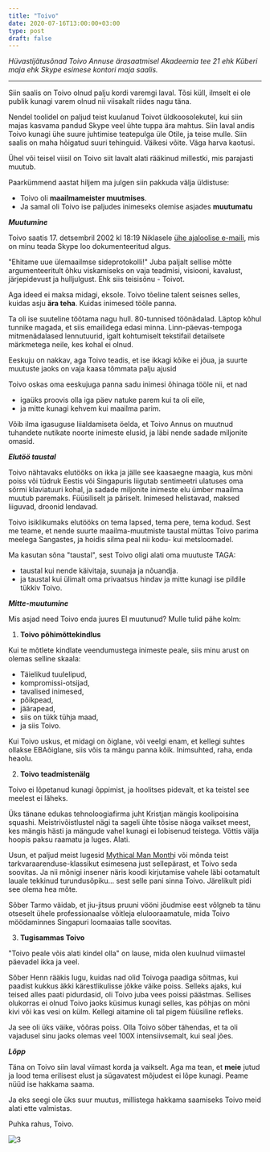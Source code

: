 ```yaml
---
title: "Toivo"
date: 2020-07-16T13:00:00+03:00
type: post
draft: false
---
```


*Hüvastijätusõnad Toivo Annuse ärasaatmisel Akadeemia tee 21 ehk Küberi maja ehk Skype esimese kontori maja saalis.*

---

Siin saalis on Toivo olnud palju kordi varemgi laval. Tõsi küll, ilmselt ei ole publik kunagi varem olnud nii viisakalt riides nagu täna.

Nendel toolidel on paljud teist kuulanud Toivot üldkoosolekutel, kui siin majas kasvama pandud Skype veel ühte tuppa ära mahtus. Siin laval andis Toivo kunagi ühe suure juhtimise teatepulga üle Otile, ja teise mulle. Siin saalis on maha hõigatud suuri tehinguid. Väikesi võite. Väga harva kaotusi.

Ühel või teisel viisil on Toivo siit lavalt alati rääkinud millestki, mis parajasti muutub.

Paarkümmend aastat hiljem ma julgen siin pakkuda välja üldistuse:
 - Toivo oli **maailmameister muutmises**.
 - Ja samal oli Toivo ise paljudes inimeseks olemise asjades **muutumatu**

***Muutumine***

Toivo saatis 17. detsembril 2002 kl 18:19 Niklasele [ühe ajaloolise e-maili][2], mis on minu teada Skype loo dokumenteeritud algus.

"Ehitame uue ülemaailmse sideprotokolli!" Juba paljalt sellise mõtte argumenteeritult õhku viskamiseks on vaja teadmisi, visiooni, kavalust, järjepidevust ja hulljulgust. Ehk siis teisisõnu - Toivot.

Aga ideed ei maksa midagi, eksole. Toivo tõeline talent seisnes selles, kuidas asju **ära teha**. Kuidas inimesed tööle panna.

Ta oli ise suuteline töötama nagu hull. 80-tunnised töönädalad. Läptop kõhul tunnike magada, et siis emailidega edasi minna. Linn-päevas-tempoga mitmenädalased lennutuurid, igalt kohtumiselt tekstifail detailsete märkmetega neile, kes kohal ei olnud.

Eeskuju on nakkav, aga Toivo teadis, et ise ikkagi kõike ei jõua, ja suurte muutuste jaoks on vaja kaasa tõmmata palju ajusid

Toivo oskas oma eeskujuga panna sadu inimesi õhinaga tööle nii, et nad
 - igaüks proovis olla iga päev natuke parem kui ta oli eile,
 - ja mitte kunagi kehvem kui maailma parim.

Võib ilma igasuguse liialdamiseta öelda, et Toivo Annus on muutnud tuhandete nutikate noorte inimeste elusid, ja läbi nende sadade miljonite omasid.

***Elutöö taustal***

Toivo nähtavaks elutööks on ikka ja jälle see kaasaegne maagia, kus mõni poiss või tüdruk Eestis või Singapuris liigutab sentimeetri ulatuses oma sõrmi klaviatuuri kohal, ja sadade miljonite inimeste elu ümber maailma muutub paremaks. Füüsiliselt ja päriselt. Inimesed helistavad, maksed liiguvad, droonid lendavad.

Toivo isiklikumaks elutööks on tema lapsed, tema pere, tema kodud. Sest me teame, et nende suurte maailma-muutmiste taustal müttas Toivo parima meelega Sangastes, ja hoidis silma peal nii kodu- kui metsloomadel.

Ma kasutan sõna "taustal", sest Toivo oligi alati oma muutuste TAGA:
 - taustal kui nende käivitaja, suunaja ja nõuandja.
 - ja taustal kui ülimalt oma privaatsus hindav ja mitte kunagi ise pildile tükkiv Toivo.

***Mitte-muutumine***

Mis asjad need Toivo enda juures EI muutunud? Mulle tulid pähe kolm:

1. **Toivo põhimõttekindlus** 

Kui te mõtlete kindlate veendumustega inimeste peale, siis minu arust on olemas selline skaala:
- Täielikud tuulelipud,
- kompromissi-otsijad,
- tavalised inimesed,
- põikpead,
- jäärapead,
- siis on tükk tühja maad,
- ja siis Toivo.
            
Kui Toivo uskus, et midagi on õiglane, või veelgi enam, et kellegi suhtes ollakse EBAõiglane, siis võis ta mängu panna kõik. Inimsuhted, raha, enda heaolu.

2. **Toivo teadmistenälg**
  
Toivo ei lõpetanud kunagi õppimist, ja hoolitses pidevalt, et ka teistel see meelest ei läheks.

Üks tänane edukas tehnoloogiafirma juht Kristjan mängis koolipoisina squashi. Meistrivõistlustel nägi ta sageli ühte tõsise näoga vaikset meest, kes mängis hästi ja mängude vahel kunagi ei lobisenud teistega. Võttis välja hoopis paksu raamatu ja luges. Alati.

Usun, et paljud meist lugesid [Mythical Man Month][1]i või mõnda teist tarkvaraarenduse-klassikut esimesena just sellepärast, et Toivo seda soovitas. Ja nii mõnigi insener näris koodi kirjutamise vahele läbi ootamatult lauale tekkinud turundusõpiku... sest selle pani sinna Toivo. Järelikult pidi see olema hea mõte.

Sõber Tarmo väidab, et jiu-jitsus pruuni vööni jõudmise eest võlgneb ta tänu otseselt ühele professionaalse võitleja elulooraamatule, mida Toivo möödaminnes Singapuri loomaaias talle soovitas.

3. **Tugisammas Toivo**
        
"Toivo peale võis alati kindel olla" on lause, mida olen kuulnud viimastel päevadel ikka ja veel.
        
Sõber Henn rääkis lugu, kuidas nad olid Toivoga paadiga sõitmas, kui paadist kukkus äkki kärestlikulisse jõkke väike poiss. Selleks ajaks, kui teised alles paati pidurdasid, oli Toivo juba vees poissi päästmas. Sellises olukorras ei olnud Toivo jaoks küsimus kunagi selles, kas põhjas on mõni kivi või kas vesi on külm. Kellegi aitamine oli tal pigem füüsiline refleks.

Ja see oli üks väike, võõras poiss. Olla Toivo sõber tähendas, et ta oli vajadusel sinu jaoks olemas veel 100X intensiivsemalt, kui seal jões.

***Lõpp***

Täna on Toivo siin laval viimast korda ja vaikselt. Aga ma tean, et **meie** jutud ja lood tema erilisest elust ja sügavatest mõjudest ei lõpe kunagi. Peame nüüd ise hakkama saama.

Ja eks seegi ole üks suur muutus, millistega hakkama saamiseks Toivo meid alati ette valmistas.

Puhka rahus, Toivo.

 ![3]

[1]: https://en.wikipedia.org/wiki/The_Mythical_Man-Month
[2]: https://www.facebook.com/jaan.tallinn/posts/3046781245371806
[3]: /images/toivo-at-skype.png